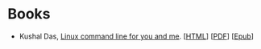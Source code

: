 # Books

  - Kushal Das, [Linux command line for you and me](https://github.com/kushaldas/lym). \[[HTML](https://lym.readthedocs.io/en/latest/)\] \[[PDF](https://lym.readthedocs.io/_/downloads/en/latest/pdf/)\] \[[Epub](https://lym.readthedocs.io/_/downloads/en/latest/epub/)\]

<!--
  vim:  ft=markdown ic et norl wrap sw=4 sts=4:
  -->
